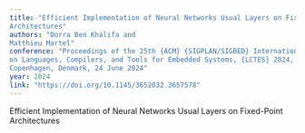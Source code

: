 ```yaml
---
title: "Efficient Implementation of Neural Networks Usual Layers on Fixed-Point
Architectures"
authors: "Dorra Ben Khalifa and
Matthieu Martel"
conference: "Proceedings of the 25th {ACM} {SIGPLAN/SIGBED} International Conference
on Languages, Compilers, and Tools for Embedded Systems, {LCTES} 2024,
Copenhagen, Denmark, 24 June 2024"
year: 2024
link: "https://doi.org/10.1145/3652032.3657578"
---
```


Efficient Implementation of Neural Networks Usual Layers on Fixed-Point
Architectures
